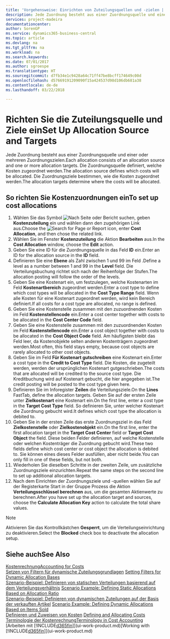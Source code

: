 ```yaml
---
title: 'Vorgehensweise: Einrichten von Zuteilungsquellen und -zielen | Microsoft Docs'
description: Jede Zuordnung besteht aus einer Zuordnungsquelle und einer oder mehreren Zuordnungszielen. Die Zuordnungsquelle definiert, welche Kosten zugeordnet werden. Die Zuordnungsziele bestimmen, wie die Kosten zugeordnet werden.
services: project-madeira
documentationcenter: 
author: SorenGP
ms.service: dynamics365-business-central
ms.topic: article
ms.devlang: na
ms.tgt_pltfrm: na
ms.workload: na
ms.search.keywords: 
ms.date: 07/01/2017
ms.author: sgroespe
ms.translationtype: HT
ms.sourcegitcommit: d7fb34e1c9428a64c71ff47be8bcff174649c00d
ms.openlocfilehash: d57669191209090f15a424537d98d106db681a38
ms.contentlocale: de-de
ms.lasthandoff: 03/22/2018

---
```

# <a name="set-up-allocation-source-and-targets"></a><span data-ttu-id="b5973-105">Richten Sie die Zuteilungsquelle und Ziele ein</span><span class="sxs-lookup"><span data-stu-id="b5973-105">Set Up Allocation Source and Targets</span></span>
<span data-ttu-id="b5973-106">Jede Zuordnung besteht aus einer Zuordnungsquelle und einer oder mehreren Zuordnungszielen.</span><span class="sxs-lookup"><span data-stu-id="b5973-106">Each allocation consists of an allocation source and one or more allocation targets.</span></span> <span data-ttu-id="b5973-107">Die Zuordnungsquelle definiert, welche Kosten zugeordnet werden.</span><span class="sxs-lookup"><span data-stu-id="b5973-107">The allocation source defines which costs will be allocated.</span></span> <span data-ttu-id="b5973-108">Die Zuordnungsziele bestimmen, wie die Kosten zugeordnet werden.</span><span class="sxs-lookup"><span data-stu-id="b5973-108">The allocation targets determine where the costs will be allocated.</span></span>  

## <a name="to-set-up-cost-allocations"></a><span data-ttu-id="b5973-109">So richten Sie Kostenzuordnungen ein</span><span class="sxs-lookup"><span data-stu-id="b5973-109">To set up cost allocations</span></span>  
1.  <span data-ttu-id="b5973-110">Wählen Sie das Symbol ![Nach Seite oder Bericht suchen](media/ui-search/search_small.png "Symbol Nach Seite oder Bericht suchen"), geben **Kostenzuteilung** ein und wählen dann den zugehörigen Link aus.</span><span class="sxs-lookup"><span data-stu-id="b5973-110">Choose the ![Search for Page or Report](media/ui-search/search_small.png "Search for Page or Report icon") icon, enter **Cost Allocation**, and then chose the related link.</span></span>  
2.  <span data-ttu-id="b5973-111">Wählen Sie im Fenster **Kostenzuteilung** die Aktion **Bearbeiten** aus.</span><span class="sxs-lookup"><span data-stu-id="b5973-111">In the **Cost Allocation** window, choose the **Edit** action.</span></span>  
3.  <span data-ttu-id="b5973-112">Geben Sie eine ID für die Zuordnungsquelle in das Feld **ID** ein.</span><span class="sxs-lookup"><span data-stu-id="b5973-112">Enter an ID for the allocation source in the **ID** field.</span></span>  
4.  <span data-ttu-id="b5973-113">Definieren Sie eine **Ebene** als Zahl zwischen 1 und 99 im Feld .</span><span class="sxs-lookup"><span data-stu-id="b5973-113">Define a level as a number between 1 and 99 in the **Level** field.</span></span> <span data-ttu-id="b5973-114">Die Verteilungsbuchung richtet sich nach der Reihenfolge der Stufen.</span><span class="sxs-lookup"><span data-stu-id="b5973-114">The allocation posting will follow the order of the levels.</span></span>  
5.  <span data-ttu-id="b5973-115">Geben Sie eine Kostenart ein, um festzulegen, welche Kostenarten im Feld **Kostenartbereich** zugeordnet werden.</span><span class="sxs-lookup"><span data-stu-id="b5973-115">Enter a cost type to define which cost types will be allocated in the **Cost Type Range** field.</span></span> <span data-ttu-id="b5973-116">Wenn alle Kosten für eine Kostenart zugeordnet werden, wird kein Bereich definiert.</span><span class="sxs-lookup"><span data-stu-id="b5973-116">If all costs for a cost type are allocated, no range is defined.</span></span>  
6.  <span data-ttu-id="b5973-117">Geben Sie eine Kostenstelle zusammen mit den zuzuordnenden Kosten im Feld **Kostenstellencode** ein.</span><span class="sxs-lookup"><span data-stu-id="b5973-117">Enter a cost center together with costs to be allocated in the **Cost Center Code** field.</span></span>  
7.  <span data-ttu-id="b5973-118">Geben Sie eine Kostenstelle zusammen mit den zuzuordnenden Kosten im Feld **Kostenstellencode** ein.</span><span class="sxs-lookup"><span data-stu-id="b5973-118">Enter a cost object together with costs to be allocated in the **Cost Object Code** field.</span></span> <span data-ttu-id="b5973-119">Am häufigsten bleibt das Feld leer, da Kostenobjekte selten anderen Kostenträgern zugeordnet werden.</span><span class="sxs-lookup"><span data-stu-id="b5973-119">Most often, this field stays empty, because cost objects are rarely allocated to other cost objects.</span></span>  
8.  <span data-ttu-id="b5973-120">Geben Sie im Feld **Für Kostenart gutschreiben** eine Kostenart ein.</span><span class="sxs-lookup"><span data-stu-id="b5973-120">Enter a cost type in the **Credit to Cost Type** field.</span></span> <span data-ttu-id="b5973-121">Die Kosten, die zugeteilt werden, werden der ursprünglichen Kostenart gutgeschrieben.</span><span class="sxs-lookup"><span data-stu-id="b5973-121">The costs that are allocated will be credited to the source cost type.</span></span> <span data-ttu-id="b5973-122">Die Kreditbuchung wird auf Kostenart gebucht, die hier angegeben ist.</span><span class="sxs-lookup"><span data-stu-id="b5973-122">The credit posting will be posted to the cost type given here.</span></span>  
9. <span data-ttu-id="b5973-123">Definieren Sie im Inforegister **Zeilen** die Verteilungsziele.</span><span class="sxs-lookup"><span data-stu-id="b5973-123">On the **Lines** FastTab, define the allocation targets.</span></span> <span data-ttu-id="b5973-124">Geben Sie auf der ersten Zeile unter **Zielkostenart** eine Kostenart ein.</span><span class="sxs-lookup"><span data-stu-id="b5973-124">On the first line, enter a cost type in the **Target Cost Type** field.</span></span> <span data-ttu-id="b5973-125">So definieren Sie, unter welcher Kostenart die Zuordnung gebucht wird.</span><span class="sxs-lookup"><span data-stu-id="b5973-125">It defines which cost type the allocation is debited to.</span></span>  
10. <span data-ttu-id="b5973-126">Geben Sie in der ersten Zeile das erste Zuordnungsziel in das Feld **Zielkostenstelle** oder **Zielkostenobjekt** ein.</span><span class="sxs-lookup"><span data-stu-id="b5973-126">On the first line, enter the first allocation target in the **Target Cost Center** field or **Target Cost Object** the field.</span></span> <span data-ttu-id="b5973-127">Diese beiden Felder definieren, auf welche Kostenstelle oder welchen Kostenträger die Zuordnung gebucht wird.</span><span class="sxs-lookup"><span data-stu-id="b5973-127">These two fields define which cost center or cost object the allocation is debited to.</span></span> <span data-ttu-id="b5973-128">Sie können eines dieses Felder ausfüllen, aber nicht beide.</span><span class="sxs-lookup"><span data-stu-id="b5973-128">You can only fill in one of these fields, but not both.</span></span>  
11. <span data-ttu-id="b5973-129">Wiederholen Sie dieselben Schritte in der zweiten Zeile, um zusätzliche Zuordnungsziele einzurichten.</span><span class="sxs-lookup"><span data-stu-id="b5973-129">Repeat the same steps on the second line to set up additional allocation targets.</span></span>  
12. <span data-ttu-id="b5973-130">Nach dem Einrichten der Zuordnungsziele und -quellen wählen Sie auf der Registerkarte Start in der Gruppe Prozess die Aktion **Verteilungsschlüssel berechnen** aus, um die gesamten Aktienwerte zu berechnen.</span><span class="sxs-lookup"><span data-stu-id="b5973-130">After you have set up the allocation target and sources, choose the **Calculate Allocation Key** action to calculate the total share values.</span></span>  

> [!NOTE]  
>  <span data-ttu-id="b5973-131">Aktivieren Sie das Kontrollkästchen **Gesperrt**, um die Verteilungseinrichtung zu deaktivieren.</span><span class="sxs-lookup"><span data-stu-id="b5973-131">Select the **Blocked** check box to deactivate the allocation setup.</span></span>  

## <a name="see-also"></a><span data-ttu-id="b5973-132">Siehe auch</span><span class="sxs-lookup"><span data-stu-id="b5973-132">See Also</span></span>  
[<span data-ttu-id="b5973-133">Kostenrechnung</span><span class="sxs-lookup"><span data-stu-id="b5973-133">Accounting for Costs</span></span>](finance-manage-cost-accounting.md)  
 <span data-ttu-id="b5973-134">[Setzen von Filtern für dynamische Zuteilungsgrundlagen](finance-setting-filters-for-dynamic-allocation-bases.md) </span><span class="sxs-lookup"><span data-stu-id="b5973-134">[Setting Filters for Dynamic Allocation Bases](finance-setting-filters-for-dynamic-allocation-bases.md) </span></span>  
 <span data-ttu-id="b5973-135">[Szenario-Beispiel: Definieren von statischen Verteilungen basierend auf dem Verteilungsverhältnis](finance-scenario-example-defining-static-allocations-based-on-allocation-ratio.md) </span><span class="sxs-lookup"><span data-stu-id="b5973-135">[Scenario Example: Defining Static Allocations Based on Allocation Ratio](finance-scenario-example-defining-static-allocations-based-on-allocation-ratio.md) </span></span>  
 <span data-ttu-id="b5973-136">[Szenario-Beispiel: Definieren von dynamischen Zuteilungen auf der Basis der verkauften Artikel](finance-scenario-example-defining-dynamic-allocations-based-on-items-sold.md) </span><span class="sxs-lookup"><span data-stu-id="b5973-136">[Scenario Example: Defining Dynamic Allocations Based on Items Sold](finance-scenario-example-defining-dynamic-allocations-based-on-items-sold.md) </span></span>  
 <span data-ttu-id="b5973-137">[Definieren und Zuweisen von Kosten](finance-define-and-allocate-costs.md) </span><span class="sxs-lookup"><span data-stu-id="b5973-137">[Defining and Allocating Costs](finance-define-and-allocate-costs.md) </span></span>  
 [<span data-ttu-id="b5973-138">Terminologie der Kostenrechnung</span><span class="sxs-lookup"><span data-stu-id="b5973-138">Terminology in Cost Accounting</span></span>](finance-terminology-in-cost-accounting.md)  
 <span data-ttu-id="b5973-139">[Arbeiten mit [!INCLUDE[d365fin](includes/d365fin_md.md)]](ui-work-product.md)</span><span class="sxs-lookup"><span data-stu-id="b5973-139">[Working with [!INCLUDE[d365fin](includes/d365fin_md.md)]](ui-work-product.md)</span></span>


